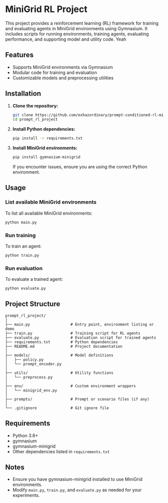 # MiniGrid RL Project

This project provides a reinforcement learning (RL) framework for training and evaluating agents in MiniGrid environments using Gymnasium. It includes scripts for running environments, training agents, evaluating performance, and supporting model and utility code. Yeah

## Features

- Supports MiniGrid environments via Gymnasium
- Modular code for training and evaluation
- Customizable models and preprocessing utilities

## Installation

1. **Clone the repository:**
   ```bash
   git clone https://github.com/exhazordinary/prompt-conditioned-rl-minigrid.git
   cd prompt_rl_project
   ```

2. **Install Python dependencies:**
   ```bash
   pip install -r requirements.txt
   ```

3. **Install MiniGrid environments:**
   ```bash
   pip install gymnasium-minigrid
   ```

   If you encounter issues, ensure you are using the correct Python environment.

## Usage

### List available MiniGrid environments

To list all available MiniGrid environments:
```bash
python main.py
```

### Run training

To train an agent:
```bash
python train.py
```

### Run evaluation

To evaluate a trained agent:
```bash
python evaluate.py
```

## Project Structure

```
prompt_rl_project/
│
├── main.py                  # Entry point, environment listing or demo
├── train.py                 # Training script for RL agents
├── evaluate.py              # Evaluation script for trained agents
├── requirements.txt         # Python dependencies
├── README.md                # Project documentation
│
├── models/                  # Model definitions
│   ├── policy.py
│   └── prompt_encoder.py
│
├── utils/                   # Utility functions
│   └── preprocess.py
│
├── env/                     # Custom environment wrappers
│   └── minigrid_env.py
│
├── prompts/                 # Prompt or scenario files (if any)
│
└── .gitignore               # Git ignore file
```

## Requirements

- Python 3.8+
- gymnasium
- gymnasium-minigrid
- Other dependencies listed in `requirements.txt`

## Notes

- Ensure you have gymnasium-minigrid installed to use MiniGrid environments.
- Modify `main.py`, `train.py`, and `evaluate.py` as needed for your experiments.
